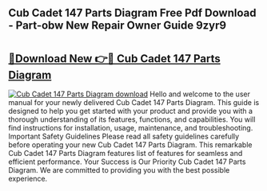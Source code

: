 ## Cub Cadet 147 Parts Diagram Free Pdf Download - Part-obw New Repair Owner Guide 9zyr9

# <h2><a href="http://dfnzzpk.blite.top/?on=Cub+Cadet+147+Parts+Diagram">🔗Download New 👉🔴 Cub Cadet 147 Parts Diagram</a></h2>

[![Cub Cadet 147 Parts Diagram download](https://i.imgur.com/lujVjoI.png)](http://dfnzzpk.blite.top/?on=Cub+Cadet+147+Parts+Diagram)
Hello and welcome to the user manual for your newly delivered Cub Cadet 147 Parts Diagram. This guide is designed to help you get started with your product and provide you with a thorough understanding of its features, functions, and capabilities. You will find instructions for installation, usage, maintenance, and troubleshooting. Important Safety Guidelines Please read all safety guidelines carefully before operating your new Cub Cadet 147 Parts Diagram. This remarkable Cub Cadet 147 Parts Diagram features list of features for seamless and efficient performance. Your Success is Our Priority Cub Cadet 147 Parts Diagram. We are committed to providing you with the best possible experience.
